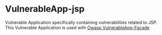 # VulnerableApp-jsp
Vulnerable Application specifically containing vulnerabilities related to JSP. This Vulnerable Application is used with [Owasp VulnerableApp-Facade](https://github.com/SasanLabs/VulnerableApp-facade)
